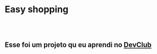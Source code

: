 <h1>Easy shopping</h1>
<br>
<br>
<h2> Esse foi um projeto qu eu aprendi no  <a href="https://rodolfomori.com.br/devclub">DevClub</a></h2>
